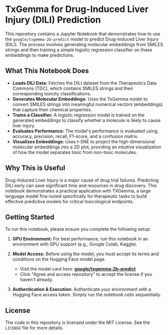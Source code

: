 # TxGemma for Drug-Induced Liver Injury (DILI) Prediction

This repository contains a Jupyter Notebook that demonstrates how to use the `google/txgemma-2b-predict` model to predict Drug-Induced Liver Injury (DILI). The process involves generating molecular embeddings from SMILES strings and then training a simple logistic regression classifier on these embeddings to make predictions.

## What This Notebook Does

*   **Loads DILI Data:** Fetches the DILI dataset from the Therapeutics Data Commons (TDC), which contains SMILES strings and their corresponding toxicity classifications.
*   **Generates Molecular Embeddings:** Uses the TxGemma model to convert SMILES strings into meaningful numerical vectors (embeddings) that capture their chemical properties.
*   **Trains a Classifier:** A logistic regression model is trained on the generated embeddings to classify whether a molecule is likely to cause liver injury.
*   **Evaluates Performance:** The model's performance is evaluated using accuracy, precision, recall, F1-score, and a confusion matrix.
*   **Visualizes Embeddings:** Uses t-SNE to project the high-dimensional molecular embeddings into a 2D plot, providing an intuitive visualization of how the model separates toxic from non-toxic molecules.

## Why This is Useful

Drug-Induced Liver Injury is a major cause of drug trial failures. Predicting DILI early can save significant time and resources in drug discovery. This notebook demonstrates a practical application with TXGemma, a large language model fine-tuned specifically for therapeutic tasks to build effective predictive models for critical toxicological endpoints.

## Getting Started

To run this notebook, please ensure you complete the following setup:

1.  **GPU Environment:** For best performance, run this notebook in an environment with GPU support (e.g., Google Colab, Kaggle).

2.  **Model Access:** Before using the model, you must accept its terms and conditions on the Hugging Face model page.
    *   Visit the model card here: **[google/txgemma-2b-predict](https://huggingface.co/google/txgemma-2b-predict)**
    *   Click "Agree and access repository" to accept the license if you haven't already.

3.  **Authentication & Execution:** Authenticate your environment with a Hugging Face access token. Simply run the notebook cells sequentially.

## License

The code in this repository is licensed under the MIT License. See the `LICENSE` file for more details.
